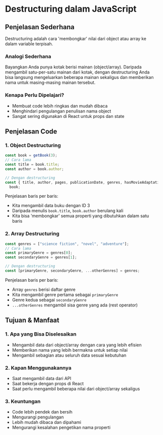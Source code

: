 # Destructuring dalam JavaScript

## Penjelasan Sederhana

Destructuring adalah cara 'membongkar' nilai dari object atau array ke dalam variable terpisah.

### Analogi Sederhana

Bayangkan Anda punya kotak berisi mainan (object/array). Daripada mengambil satu-per-satu mainan dari kotak, dengan destructuring Anda bisa langsung mengeluarkan beberapa mainan sekaligus dan memberikan nama untuk masing-masing mainan tersebut.

### Kenapa Perlu Dipelajari?

- Membuat code lebih ringkas dan mudah dibaca
- Menghindari pengulangan penulisan nama object
- Sangat sering digunakan di React untuk props dan state

## Penjelasan Code

### 1. Object Destructuring

```javascript
const book = getBook(3);
// Cara lama
const title = book.title;
const author = book.author;

// Dengan destructuring
const { title, author, pages, publicationDate, genres, hasMovieAdaptation } =
  book;
```

Penjelasan baris per baris:

- Kita mengambil data buku dengan ID 3
- Daripada menulis `book.title`, `book.author` berulang kali
- Kita bisa 'membongkar' semua properti yang dibutuhkan dalam satu baris

### 2. Array Destructuring

```javascript
const genres = ["science fiction", "novel", "adventure"];
// Cara lama
const primaryGenre = genres[0];
const secondaryGenre = genres[1];

// Dengan destructuring
const [primaryGenre, secondaryGenre, ...otherGenres] = genres;
```

Penjelasan baris per baris:

- Array `genres` berisi daftar genre
- Kita mengambil genre pertama sebagai `primaryGenre`
- Genre kedua sebagai `secondaryGenre`
- `...otherGenres` mengambil sisa genre yang ada (rest operator)

## Tujuan & Manfaat

### 1. Apa yang Bisa Diselesaikan

- Mengambil data dari object/array dengan cara yang lebih efisien
- Memberikan nama yang lebih bermakna untuk setiap nilai
- Mengambil sebagian atau seluruh data sesuai kebutuhan

### 2. Kapan Menggunakannya

- Saat mengambil data dari API
- Saat bekerja dengan props di React
- Saat perlu mengambil beberapa nilai dari object/array sekaligus

### 3. Keuntungan

- Code lebih pendek dan bersih
- Mengurangi pengulangan
- Lebih mudah dibaca dan dipahami
- Mengurangi kesalahan pengetikan nama properti
